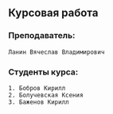 ## Курсовая работа

### Преподаватель: 
    Ланин Вячеслав Владимирович

### Студенты курса:

    1. Бобров Кирилл
    2. Болучевская Ксения
    3. Баженов Кирилл